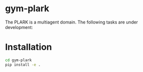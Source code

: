 # gym-plark

The PLARK is a multiagent domain.
The following tasks are under development:

# Installation

```bash
cd gym-plark
pip install -e .
```
